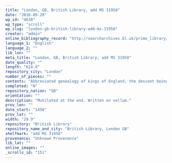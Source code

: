 ```yaml
---
title: "London, GB, British Library, add MS 31950"
date: "2016-09-28"
wp_id: "4638"
wp_type: "scroll"
wp_slug: "london-gb-british-library-add-ms-31950"
creator: "admin"
online_bibliography_record: "http://searcharchives.bl.uk/primo_library/libweb/action/display.do?tabs=detailsTab&ct=display&fn=search&doc=IAMS032-002025653&indx=1&recIds=IAMS032-002025653&recIdxs=0&elementId=0&renderMode=poppedOut&displayMode=full&frbrVersion=&dscnt=1&frbg=&scp.scps=scope%3A%28BL%29&tab=local&dstmp=1393299961715&srt=rank&mode=Basic&dum=true&vl(freeText0)=add+MS+31950&vid=IAMS_VU2"
language_1: "English"
language_2: ""
lib_lon: ""
meta_title: "London, GB, British Library, add MS 31950"
date_quality: ""
length: "624.8"
repository_city: "London"
number_of_pieces: ""
contents: "Abbreviated genealogy of kings of England, the descent being traced from Adam to Henry VI.Text is Lyell C."
completed: "N"
repository_nation: "GB"
orientation: ""
description: "Mutilated at the end. Written on vellum."
prov_lon: ""
date_start: "1450"
prov_lat: ""
width: "29.9"
repository: "British Library"
repository_name_and_city: "British Library, London GB"
shelfmark: "add MS 31950"
provenance: "Unknown Provenance"
lib_lat: ""
online_images: ""
_scrolls_id: "151"
---
```



